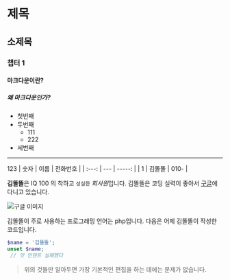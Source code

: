 # 제목
 ## 소제목
 ### 챕터 1
 #### 마크다운이란?
 ##### 왜 마크다운인가?
 
 * 첫번째
* 두번째
  * 111
  * 222
* 세번째

 ---
 
 123
 | 숫자 | 이름 | 전화번호 |
| :---: | --- | -----: |
| 1 | 김똘똘 | 010- |


 **김똘똘**은 IQ 100 의 착하고 `성실한` *회사원*입니다.
 김똘똘은 코딩 실력이 좋아서 [구글](http://www.google.com)에 다니고 있습니다.
 
 ![구글 이미지](https://www.google.co.kr/images/branding/googlelogo/1x/googlelogo_color_272x92dp.png)
 
 김똘똘이 주로 사용하는 프로그래밍 언어는 php입니다.
 다음은 어제 김똘똘이 작성한 코드입니다.
 
 
 ```php
$name = '김똘똘';
unset $name;
  // 앗 인덴트 실패했다
```


 >위의 것들만 알아두면 가장 기본적인 편집을 하는 데에는 문제가 없습니다.
